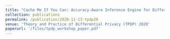 ```yaml
---
title: "Cache Me If You Can: Accuracy-Aware Inference Engine for DifferentiallyPrivate Data Exploration."
collection: publications
permalink: /publication/2020-11-13-tpdp20
venue: 'Theory and Practice of Differential Privacy (TPDP) 2020'
paperurl: '/files/tpdp_workshop_paper.pdf'
---
```

